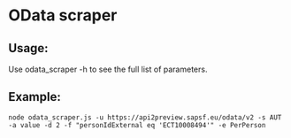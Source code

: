 # OData scraper

## Usage:
Use odata_scraper -h to see the full list of parameters.

## Example:
``` console
node odata_scraper.js -u https://api2preview.sapsf.eu/odata/v2 -s AUT -a value -d 2 -f "personIdExternal eq 'ECT10008494'" -e PerPerson
```
